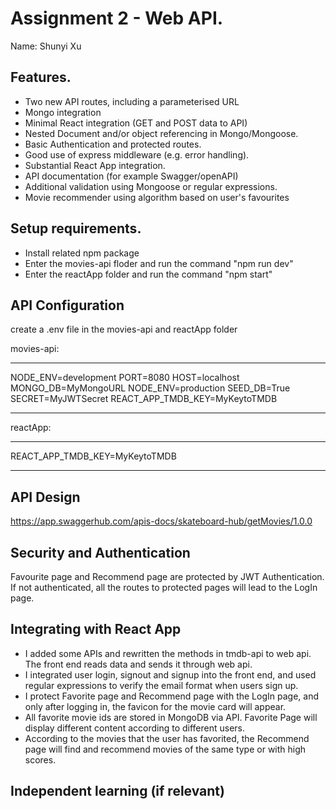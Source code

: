 # Assignment 2 - Web API.

Name: Shunyi Xu

## Features.

 + Two new API routes, including a parameterised URL
 + Mongo integration
 + Minimal React integration (GET and POST data to API)
 + Nested Document and/or object referencing in Mongo/Mongoose.
 + Basic Authentication and protected routes.
 + Good use of express middleware (e.g. error handling).
 + Substantial React App integration.
 + API documentation (for example Swagger/openAPI)
 + Additional validation using Mongoose or regular expressions.
 + Movie recommender using algorithm based on user's favourites

## Setup requirements.

+ Install related npm package
+ Enter the movies-api floder and run the command "npm run dev"
+ Enter the reactApp folder and run the command "npm start"

## API Configuration

create a .env file in the movies-api and reactApp folder

movies-api:
______________________

NODE_ENV=development
PORT=8080
HOST=localhost
MONGO_DB=MyMongoURL
NODE_ENV=production
SEED_DB=True
SECRET=MyJWTSecret
REACT_APP_TMDB_KEY=MyKeytoTMDB
______________________

reactApp:
______________________
REACT_APP_TMDB_KEY=MyKeytoTMDB
______________________

## API Design


https://app.swaggerhub.com/apis-docs/skateboard-hub/getMovies/1.0.0

## Security and Authentication

Favourite page and Recommend page are protected by JWT Authentication.
If not authenticated, all the routes to protected pages will lead to the LogIn page.


## Integrating with React App

+ I added some APIs and rewritten the methods in tmdb-api to web api. The front end reads data and sends it through web api.
+ I integrated user login, signout and signup into the front end, and used regular expressions to verify the email format when users sign up.
+ I protect Favorite page and Recommend page with the LogIn page, and only after logging in, the favicon for the movie card will appear.
+ All favorite movie ids are stored in MongoDB via API. Favorite Page will display different content according to different users.
+ According to the movies that the user has favorited, the Recommend page will find and recommend movies of the same type or with high scores.


## Independent learning (if relevant)
 